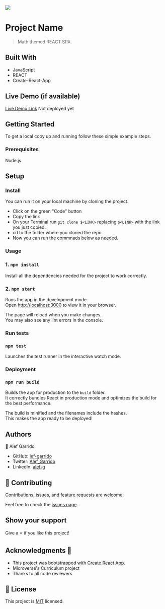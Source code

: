![](https://img.shields.io/badge/Microverse-blueviolet)

# Project Name

> Math themed REACT SPA.


## Built With

- JavaScript
- REACT
- Create-React-App

## Live Demo (if available)

[Live Demo Link](...) Not deployed yet


## Getting Started

To get a local copy up and running follow these simple example steps.

### Prerequisites

Node.js

## Setup
### Install

You can run it on your local machine by cloning the project.
  - Click on the green "Code" button
  - Copy the link
  - On your Terminal run `git clone $<LINK>` replacing `$<LINK>` with the link you just copied.
  - cd to the folder where you cloned the repo
  - Now you can run the commnads below as needed. 

### Usage
### 1. `npm install`

Install all the dependencies needed for the project to work correctly.

### 2. `npm start`

Runs the app in the development mode.\
Open [http://localhost:3000](http://localhost:3000) to view it in your browser.

The page will reload when you make changes.\
You may also see any lint errors in the console.


### Run tests
### `npm test`

Launches the test runner in the interactive watch mode.

### Deployment
### `npm run build`

Builds the app for production to the `build` folder.\
It correctly bundles React in production mode and optimizes the build for the best performance.

The build is minified and the filenames include the hashes.\
This makes the app ready to be deployed!


## Authors
👤 Alef Garrido

- GitHub: [lef-garrido](https://github.com/alef-garrido)
- Twitter: [Alef_Garrido](https://twitter.com/Alef_Garrido)
- LinkedIn: [alef-g](https://www.linkedin.com/in/alef-g/)

## 🤝 Contributing

Contributions, issues, and feature requests are welcome!

Feel free to check the [issues page](../../issues/).

## Show your support

Give a ⭐️ if you like this project!

## Acknowledgments 🤝

- This project was bootstrapped with [Create React App](https://github.com/facebook/create-react-app).
- Microverse's Curriculum project
- Thanks to all code reviewers

## 📝 License

This project is [MIT](./MIT.md) licensed.
